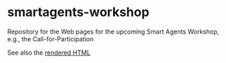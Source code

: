 # smartagents-workshop
Repository for the Web pages for the upcoming Smart Agents Workshop, e.g., the Call-for-Participation

See also the [rendered HTML](https://w3c.github.io/smartagents-workshop/)

